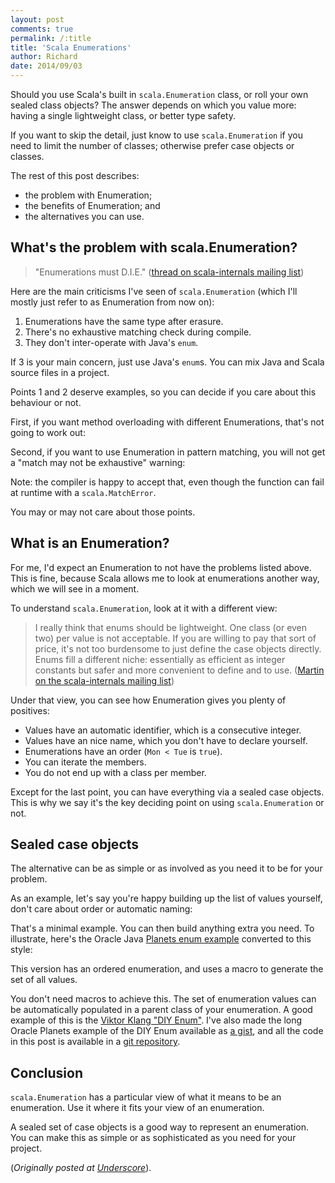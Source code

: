 ```yaml
---
layout: post
comments: true
permalink: /:title
title: 'Scala Enumerations'
author: Richard
date: 2014/09/03
---
```


Should you use Scala's built in `scala.Enumeration` class, or roll your own sealed class objects?  The answer depends on which you value more: having a single lightweight class, or better type safety.

If you want to skip the detail, just know to use `scala.Enumeration` if you need to limit the number of classes; otherwise prefer case objects or classes.

The rest of this post describes:

* the problem with Enumeration;
* the benefits of Enumeration; and
* the alternatives you can use.

## What's the problem with scala.Enumeration?

> "Enumerations must D.I.E."
([thread on scala-internals mailing list](https://groups.google.com/forum/#!topic/scala-internals/8RWkccSRBxQ))

Here are the main criticisms I've seen of `scala.Enumeration` (which I'll mostly just refer to as Enumeration from now on):

1. Enumerations have the same type after erasure.
2. There's no exhaustive matching check during compile.
3. They don't inter-operate with Java's `enum`.

If 3 is your main concern, just use Java's `enum`s. You can mix Java and Scala source files in a project.

Points 1 and 2 deserve examples, so you can decide if you care about this behaviour or not.

First, if you want method overloading with different Enumerations, that's not going to work out:

<script src="https://gist.github.com/d6y/8e770f7545e15c9aea13.js"></script>

Second, if you want to use Enumeration in pattern matching, you will not get a "match may not be exhaustive" warning:

<script src="https://gist.github.com/d6y/fb5406ec42f57c1c3eea.js"></script>

Note: the compiler is happy to accept that, even though the function can fail at runtime with a `scala.MatchError`.

You may or may not care about those points.

## What is an Enumeration?

For me, I'd expect an Enumeration to not have the problems listed above. This is fine, because Scala allows me to look at enumerations another way, which we will see in a moment.

To understand `scala.Enumeration`, look at it with a different view:

> I really think that enums should be lightweight. One class (or even two) per value is not acceptable. If you are willing to pay that sort of price, it's not too burdensome to just define the case objects directly. Enums fill a different niche: essentially as efficient as integer constants but safer and more convenient to define and to use. ([Martin on the scala-internals mailing list](https://groups.google.com/d/msg/scala-internals/8RWkccSRBxQ/U4y0XpRJfdQJ))

Under that view, you can see how Enumeration gives you plenty of positives:

- Values have an automatic identifier, which is a consecutive integer.
- Values have an nice name, which you don't have to declare yourself.
- Enumerations have an order (`Mon < Tue` is `true`).
- You can iterate the members.
- You do not end up with a class per member.

Except for the last point, you can have everything via a sealed case objects.  This is why we say it's the key deciding point on using `scala.Enumeration` or not.

## Sealed case objects

The alternative can be as simple or as involved as you need it to be for your problem.

As an example, let's say you're happy building up the list of values yourself, don't care about order or automatic naming:

<script src="https://gist.github.com/d6y/48cd9c518ae0c52f62ca.js"></script>

That's a minimal example. You can then build anything extra you need. To illustrate, here's the Oracle Java [Planets enum example](http://docs.oracle.com/javase/tutorial/java/javaOO/enum.html) converted to this style:

<script src="https://gist.github.com/d6y/5747ffc33f76f4217de9.js"></script>

This version has an ordered enumeration, and uses a macro to generate the set of all values.

<script src="https://gist.github.com/d6y/681283756e5be8c6542d.js"></script>

You don't need macros to achieve this. The set of enumeration values can be automatically populated in a parent class of your enumeration.  A good example of this
is the [Viktor Klang "DIY Enum"](https://gist.github.com/viktorklang/1057513).  I've also made the long Oracle Planets example of the DIY Enum available as [a gist](https://gist.github.com/d6y/376f1a4b178c343ff415), and all the code in this post is available in a [git repository](https://github.com/d6y/enumeration-examples).


## Conclusion

`scala.Enumeration` has a particular view of what it means to be an enumeration. Use it where it fits your view of an enumeration.

A sealed set of case objects is a good way to represent an enumeration.  You can make this as simple or as sophisticated as you need for your project.

(_Originally posted at [Underscore](http://underscoreconsulting.com/blog/posts/2014/09/03/enumerations.html)_).

